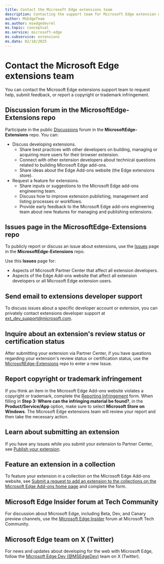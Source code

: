 ```yaml
---
title: Contact the Microsoft Edge extensions team
description: Contacting the support team for Microsoft Edge extension development.
author: MSEdgeTeam
ms.author: msedgedevrel
ms.topic: conceptual
ms.service: microsoft-edge
ms.subservice: extensions
ms.date: 02/10/2025
---
```

# Contact the Microsoft Edge extensions team

You can contact the Microsoft Edge extensions support team to request help, submit feedback, or report a copyright or trademark infringement.


<!-- ====================================================================== -->
## Discussion forum in the MicrosoftEdge-Extensions repo

Participate in the public [Discussions](https://github.com/microsoft/MicrosoftEdge-Extensions/discussions) forum in the **MicrosoftEdge-Extensions** repo.  You can:
* Discuss developing extensions.
   * Share best practices with other developers on building, managing or acquiring more users for their browser extension.
   * Connect with other extension developers about technical questions related to building Microsoft Edge add-ons.
   * Share ideas about the Edge Add-ons website (the Edge extensions store).
* Request a feature for extensions.
   * Share inputs or suggestions to the Microsoft Edge add-ons engineering team.
   * Discuss how to improve extension publishing, management and listing processes or workflows.
   * Provide early feedback to the Microsoft Edge add-ons engineering team about new features for managing and publishing extensions.


<!-- ====================================================================== -->
## Issues page in the MicrosoftEdge-Extensions repo

To publicly report or discuss an issue about extensions, use the [Issues](https://github.com/microsoft/MicrosoftEdge-Extensions/issues) page in the **MicrosoftEdge-Extensions** repo.

Use this **Issues** page for: 
* Aspects of Microsoft Partner Center that affect all extension developers.
* Aspects of the Edge Add-ons website that affect all extension developers or all Microsoft Edge extension users.


<!-- ====================================================================== -->
## Send email to extensions developer support

To discuss issues about a specific developer account or extension, you can privately contact extensions developer support at [ext_dev_support@microsoft.com](mailto:ext_dev_support@microsoft.com).


<!-- ====================================================================== -->
## Inquire about an extension's review status or certification status

After submitting your extension via Partner Center, if you have questions regarding your extension's review status or certification status, use the [MicrosoftEdge-Extensions](https://github.com/microsoft/MicrosoftEdge-Extensions/issues/new/choose) repo to enter a new Issue.


<!-- ====================================================================== -->
## Report copyright or trademark infringement

If you think an item in the Microsoft Edge Add-ons website violates a copyright or trademark, complete the [Reporting Infringement](https://www.microsoft.com/concern/dmca) form.  When filling in **Step 3: Where can the infringing material be found?**, in the **Product/Service/App** option, make sure to select **Microsoft Store on Windows**.  The Microsoft Edge extensions team will review your report and then take the necessary action.


<!-- ====================================================================== -->
## Learn about submitting an extension

If you have any issues while you submit your extension to Partner Center, see [Publish your extension](publish-extension.md).


<!-- ====================================================================== -->
## Feature an extension in a collection

To feature your extension in a collection on the Microsoft Edge Add-ons website, see [Submit a request to add an extension to the collections on the Microsoft Edge Add-ons home page](https://forms.office.com/Pages/ResponsePage.aspx?id=v4j5cvGGr0GRqy180BHbRw01UwyBfAxNna_1ZkP3X2VUN0lBSU1YMEU3VFY0VURRODEwSjgwU00yRy4u) and complete the form.


<!-- ====================================================================== -->
## Microsoft Edge Insider forum at Tech Community
<!-- not specific to extensions -->

For discussion about Microsoft Edge, including Beta, Dev, and Canary preview channels, use the [Microsoft Edge Insider](https://techcommunity.microsoft.com/t5/microsoft-edge-insider/ct-p/MicrosoftEdgeInsider) forum at Microsoft Tech Community.


<!-- ====================================================================== -->
## Microsoft Edge team on X (Twitter)
<!-- not specific to extensions -->

For news and updates about developing for the web with Microsoft Edge, follow the [Microsoft Edge Dev (@MSEdgeDev)](https://twitter.com/msedgedev/) team on X (Twitter).
